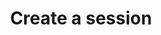 ---
# -------------------------- #
#      ENDPOINT DETAILS      #
# -------------------------- #

content-type: "api-endpoint"
endpoint: "sessions"
key: "create-a-session"
version: "3"


# -------------------------- #
#       METHOD DETAILS       #
# -------------------------- #

title: "Create a session"
method: "post"
short-url: |
  /v{{ endpoint.version }}{{ object.endpoint-url }}/ephemeral
full-url: |
  {{ api.base-url }}{{ endpoint.short-url | flatify }}
short: "{{ api.core-objects.sessions.create.short }}"
description: |
  {{ api.core-objects.sessions.create.description | flatify }}


# -------------------------- #
#           RETURNS          #
# -------------------------- #

returns: |
  If successful, the API will return a status of <code class="api success">200 OK</code> and a [Session object]({{ api.core-objects.sessions.object }}).


# ------------------------------ #
#   EXAMPLE REQUEST & RESPONSES  #
# ------------------------------ #

examples:
  - type: "Request"
    language: "json"
    code: |
      curl -X {{ endpoint.method | upcase }} {{ endpoint.full-url | flatify | strip_newlines }}
           -H "Authorization: Bearer <ACCESS_TOKEN>" 
           -H "Content-Type: application/json"

  - type: "Response"
    language: "json"
    code: |
      HTTP/1.1 200 OK
      Content-Type: application/json;charset=ISO-8859-1

      {
        "ephemeral_token":"<EPHEMERAL_TOKEN>"
      }

---
